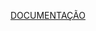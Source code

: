 [DOCUMENTAÇÃO](https://docs.google.com/document/d/1Su7sR25xO8JVsLL1KOv9ruBKfrwXSx6O/edit?usp=sharing&ouid=112478430270171000976&rtpof=true&sd=true)
